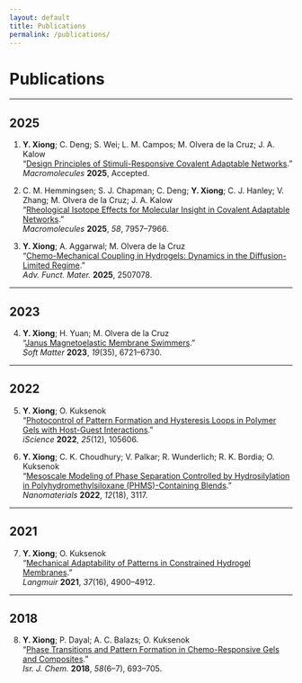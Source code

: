 ```yaml
---
layout: default
title: Publications
permalink: /publications/
---
```


# Publications

---

## 2025

1. **Y. Xiong**; C. Deng; S. Wei; L. M. Campos; M. Olvera de la Cruz; J. A. Kalow  
   “<a href="https://doi.org/10.1021/acs.macromol.5c01102" target="_blank">Design Principles of Stimuli-Responsive Covalent Adaptable Networks</a>.”  
   *Macromolecules* **2025**, Accepted.

2. C. M. Hemmingsen; S. J. Chapman; C. Deng; **Y. Xiong**; C. J. Hanley; V. Zhang; M. Olvera de la Cruz; J. A. Kalow  
   “<a href="https://doi.org/10.1021/acs.macromol.5c01258" target="_blank">Rheological Isotope Effects for Molecular Insight in Covalent Adaptable Networks</a>.”  
   *Macromolecules* **2025**, *58*, 7957–7966.

3. **Y. Xiong**; A. Aggarwal; M. Olvera de la Cruz  
   “<a href="https://doi.org/10.1002/adfm.202507078" target="_blank">Chemo-Mechanical Coupling in Hydrogels: Dynamics in the Diffusion-Limited Regime</a>.”  
   *Adv. Funct. Mater.* **2025**, 2507078.

---

## 2023

4. **Y. Xiong**; H. Yuan; M. Olvera de la Cruz  
   “<a href="http://dx.doi.org/10.1039/D3SM00788J" target="_blank">Janus Magnetoelastic Membrane Swimmers</a>.”  
   *Soft Matter* **2023**, *19*(35), 6721–6730.

---

## 2022

5. **Y. Xiong**; O. Kuksenok  
   “<a href="https://doi.org/10.1016/j.isci.2022.105606" target="_blank">Photocontrol of Pattern Formation and Hysteresis Loops in Polymer Gels with Host-Guest Interactions</a>.”  
   *iScience* **2022**, *25*(12), 105606.

6. **Y. Xiong**; C. K. Choudhury; V. Palkar; R. Wunderlich; R. K. Bordia; O. Kuksenok  
   “<a href="https://doi.org/10.3390/nano12183117" target="_blank">Mesoscale Modeling of Phase Separation Controlled by Hydrosilylation in Polyhydromethylsiloxane (PHMS)-Containing Blends</a>.”  
   *Nanomaterials* **2022**, *12*(18), 3117.

---

## 2021

7. **Y. Xiong**; O. Kuksenok  
   “<a href="https://doi.org/10.1021/acs.langmuir.1c00138" target="_blank">Mechanical Adaptability of Patterns in Constrained Hydrogel Membranes</a>.”  
   *Langmuir* **2021**, *37*(16), 4900–4912.

---

## 2018

8. **Y. Xiong**; P. Dayal; A. C. Balazs; O. Kuksenok  
   “<a href="https://doi.org/10.1002/ijch.201700137" target="_blank">Phase Transitions and Pattern Formation in Chemo-Responsive Gels and Composites</a>.”  
   *Isr. J. Chem.* **2018**, *58*(6–7), 693–705.

